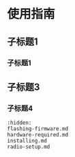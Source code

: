 # 使用指南
## 子标题1
### 子标题1
## 子标题3
### 子标题4

```{toctree}
:hidden:
flashing-firmware.md
hardware-required.md
installing.md
radio-setup.md
```